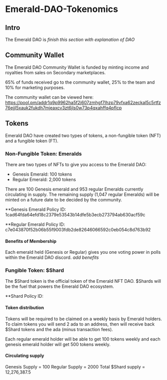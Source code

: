 # Emerald-DAO-Tokenomics

## Intro
The Emerald DAO is *finish this section with explanation of DAO*

## Community Wallet
The Emerald DAO Community Wallet is funded by minting income and royalties from sales on Secondary marketplaces.

65% of funds received go to the community wallet, 25% to the team and 10% for marketing purposes.

The community wallet can be viewed here: https://pool.pm/addr1q9p9962ha5f2j607zmhgf7lhzp79vfxa62zeckal5c5rtfz76ejjl5xauk2fukdh7mjeaxcv3zt6jls0w73p4qxahffq4pflcp

## Tokens
Emerald DAO have created two types of tokens, a non-fungible token (NFT) and a fungible token (FT).

### Non-Fungible Token: Emeralds
There are two types of NFTs to give you access to the Emerald DAO:
 * Genesis Emerald: 100 tokens
 * Regular Emerald: 2,000 tokens

There are 100 Genesis emerald and 953 regular Emeralds currently circulating in supply. 
The remaining supply (1,047 regular Emeralds) will be minted on a future date to be decided by the community.

**Genesis Emerald Policy ID: 1cad64fda64efd18c2379e53543b14dfe5b3ecb273794ab630acf59c

**Regular Emerald Policy ID: c7e043870f52b06b55f9003fdb2de82646066592c0eb054c8d763b92

#### Benefits of Membership
Each emerald held (Genesis or Regular) gives you one voting power in polls within the Emerald DAO discord.
*add benefits*

### Fungible Token: $Shard
The $Shard token is the official token of the Emerald NFT DAO. $Shards will be the fuel that powers the Emerald DAO ecosystem.

**Shard Policy ID: 

#### Token distribution
Tokens will be required to be claimed on a weekly basis by Emerald holders.
To claim tokens you will send 2 ada to an address, then will receive back $Shard tokens and the ada (minus transaction fees).

Each regular emerald holder will be able to get 100 tokens weekly and each genesis emerald holder will get 500 tokens weekly.

#### Circulating supply

Genesis Supply = 100
Regular Supply = 2000
Total $Shard supply = 12,276,387.5
